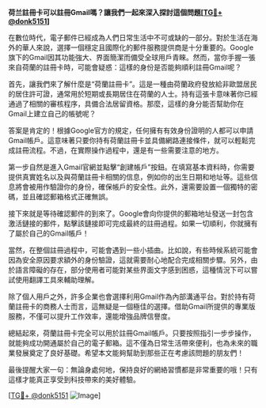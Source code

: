 **荷兰註冊卡可以註冊Gmail嗎？讓我們一起來深入探討這個問題[[TG💪+ @donk5151](https://t.me/s/donk5151)]**

在數位時代，電子郵件已經成為人們日常生活中不可或缺的一部分。對於生活在海外的華人來說，選擇一個穩定且國際化的郵件服務提供商是十分重要的。Google旗下的Gmail因其功能強大、界面簡潔而備受全球用戶青睞。然而，當你手握一張來自荷蘭的註冊卡時，可能會疑惑：這樣的身份是否能夠順利註冊Gmail呢？

首先，讓我們來了解什麼是“荷蘭註冊卡”。這是一種由荷蘭政府發放給非歐盟居民的居住許可證，通常用於短期或長期居住在荷蘭的人士。持有這張卡意味著你已經通過了相關的審核程序，具備合法居留資格。那麼，這樣的身分能否幫助你在Gmail上建立自己的帳號呢？

答案是肯定的！根據Google官方的規定，任何擁有有效身份證明的人都可以申請Gmail帳戶。這意味著只要你持有荷蘭註冊卡並具備網路連接條件，就可以輕鬆完成註冊流程。不過，在實際操作過程中，還是有一些需要注意的地方。

第一步自然是進入Gmail官網並點擊“創建帳戶”按鈕。在填寫基本資料時，你需要提供真實姓名以及與荷蘭註冊卡相關的信息，例如你的出生日期和地址等。這些信息將會被用作驗證你的身份，確保帳戶的安全性。此外，還需要設置一個獨特的密碼，並且確認郵箱格式正確無誤。

接下來就是等待確認郵件的到來了。Google會向你提供的郵箱地址發送一封包含激活鏈接的郵件，點擊該鏈接即可完成最終的註冊過程。如果一切順利，你就擁有了屬於自己的Gmail帳戶！

當然，在整個註冊過程中，可能會遇到一些小插曲。比如說，有些時候系統可能會因為安全原因要求額外的身份驗證，這就需要耐心地配合完成相關步驟。另外，由於語言障礙的存在，部分使用者可能對某些界面文字感到困惑，這種情況下可以嘗試使用翻譯工具來輔助理解。

除了個人用戶之外，許多企業也會選擇利用Gmail作為內部溝通平台。對於持有荷蘭註冊卡的商務人士而言，這無疑是一個極佳的選擇。借助Gmail所提供的專業版服務，不僅可以提升工作效率，還能增強品牌信譽度。

總結起來，荷蘭註冊卡完全可以用於註冊Gmail帳戶。只要按照指引一步步操作，就能夠成功開通屬於自己的電子郵箱。這不僅為日常生活帶來便利，也為未來的職業發展奠定了良好基礎。希望本文能夠幫助到那些正在考慮該問題的朋友們！

最後提醒大家一句：無論身處何地，保持良好的網絡習慣都是非常重要的哦！只有這樣才能真正享受到科技帶來的美好體驗。

[[TG💪+ @donk5151](https://t.me/s/donk5151) ![Image](https://i.postimg.cc/rwNCRYN7/Snipaste-2025-04-30-17-27-05.png)]
